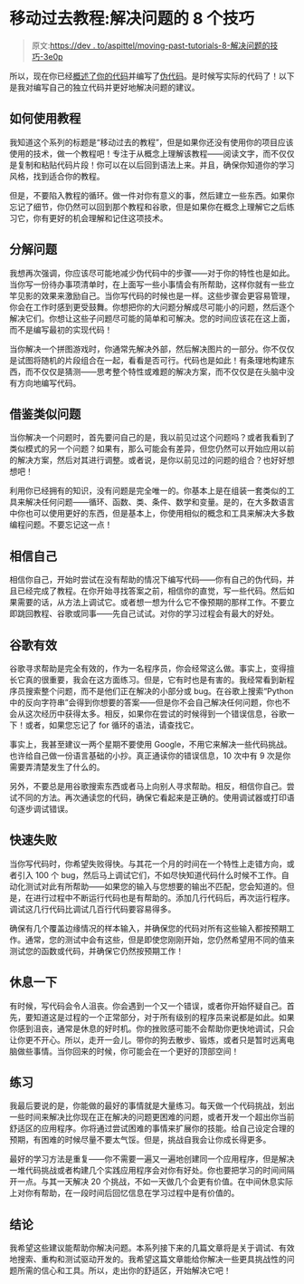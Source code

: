 # 移动过去教程:解决问题的 8 个技巧

> 原文:[https://dev . to/aspittel/moving-past-tutorials-8-解决问题的技巧-3e0p](https://dev.to/aspittel/moving-past-tutorials-8-tips-for-problem-solving-3e0p)

所以，现在你已经[概述了你的代码](https://dev.to/aspittel/moving-past-tutorials-pseudocode-13a6)并编写了[伪代码](https://dev.to/aspittel/moving-past-tutorials-pseudocode-13a6)。是时候写实际的代码了！以下是我对编写自己的独立代码并更好地解决问题的建议。

## [](#how-to-use-tutorials)如何使用教程

我知道这个系列的标题是“移动过去的教程”，但是如果你还没有使用你的项目应该使用的技术，做一个教程吧！专注于从概念上理解该教程——阅读文字，而不仅仅是复制和粘贴代码片段！你可以在以后回到语法上来。并且，确保你知道你的学习风格，找到适合你的教程。

但是，不要陷入教程的循环。做一件对你有意义的事，然后建立一些东西。如果你忘记了细节，你仍然可以回到那个教程和谷歌，但是如果你在概念上理解它之后练习它，你有更好的机会理解和记住这项技术。

## [](#break-down-problems)分解问题

我想再次强调，你应该尽可能地减少伪代码中的步骤——对于你的特性也是如此。当你写一份待办事项清单时，在上面写一些小事情会有所帮助，这样你就有一些立竿见影的效果来激励自己。当你写代码的时候也是一样。这些步骤会更容易管理，你会在工作时感到更受鼓舞。你想把你的大问题分解成尽可能小的问题，然后逐个解决它们。你想让这些子问题尽可能的简单和可解决。您的时间应该花在这上面，而不是编写最初的实现代码！

当你解决一个拼图游戏时，你通常先解决外部，然后解决图片的一部分。你不仅仅是试图将随机的片段组合在一起，看看是否可行。代码也是如此！有条理地构建东西，而不仅仅是猜测——思考整个特性或难题的解决方案，而不仅仅是在头脑中没有方向地编写代码。

## [](#draw-on-similar-problems)借鉴类似问题

当你解决一个问题时，首先要问自己的是，我以前见过这个问题吗？或者我看到了类似模式的另一个问题？如果有，那么可能会有差异，但您仍然可以开始应用以前的解决方案，然后对其进行调整。或者说，是你以前见过的问题的组合？也好好想想吧！

利用你已经拥有的知识，没有问题是完全唯一的。你基本上是在组装一套类似的工具来解决任何问题——循环、函数、类、条件、数学和变量。是的，在大多数语言中你也可以使用更好的东西，但是基本上，你使用相似的概念和工具来解决大多数编程问题。不要忘记这一点！

## [](#trust-yourself)相信自己

相信你自己，开始时尝试在没有帮助的情况下编写代码——你有自己的伪代码，并且已经完成了教程。在你开始寻找答案之前，相信你的直觉，写一些代码。然后如果需要的话，从方法上调试它。或者想一想为什么它不像预期的那样工作。不要立即跳回教程、谷歌或同事——先自己试试。对你的学习过程会有最大的好处。

## [](#google-effectively)谷歌有效

谷歌寻求帮助是完全有效的，作为一名程序员，你会经常这么做。事实上，变得擅长它真的很重要，我会在这方面练习。但是，它有时也是有害的。我经常看到新程序员搜索整个问题，而不是他们正在解决的小部分或 bug。在谷歌上搜索“Python 中的反向字符串”会得到你想要的答案——但是你不会自己解决任何问题，你也不会从这次经历中获得太多。相反，如果你在尝试的时候得到一个错误信息，谷歌一下！或者，如果您忘记了 for 循环的语法，请查找它。

事实上，我甚至建议一两个星期不要使用 Google，不用它来解决一些代码挑战。也许给自己做一份语言基础的小抄。真正通读你的错误信息，10 次中有 9 次是你需要弄清楚发生了什么的。

另外，不要总是用谷歌搜索东西或者马上向别人寻求帮助。相反，相信你自己。尝试不同的方法。再次通读您的代码，确保它看起来是正确的。使用调试器或打印语句逐步调试错误。

## [](#fail-fast)快速失败

当你写代码时，你希望失败得快。与其花一个月的时间在一个特性上走错方向，或者引入 100 个 bug，然后马上调试它们，不如尽快知道代码什么时候不工作。自动化测试对此有所帮助——如果您的输入与您想要的输出不匹配，您会知道的。但是，在进行过程中不断运行代码也是有帮助的。添加几行代码后，再次运行程序。调试这几行代码比调试几百行代码要容易得多。

确保有几个覆盖边缘情况的样本输入，并确保您的代码对所有这些输入都按预期工作。通常，您的测试中会有这些，但是即使您刚刚开始，您仍然希望用不同的值来测试您的函数或代码，并确保它仍然按预期工作！

## [](#take-breaks)休息一下

有时候，写代码会令人沮丧。你会遇到一个又一个错误，或者你开始怀疑自己。首先，要知道这是过程的一个正常部分，对于所有级别的程序员来说都是如此。如果你感到沮丧，通常是休息的好时机。你的挫败感可能不会帮助你更快地调试，只会让你更不开心。所以，走开一会儿。带你的狗去散步、锻炼，或者只是暂时远离电脑做些事情。当你回来的时候，你可能会在一个更好的顶部空间！

## [](#practice)练习

我最后要说的是，你能做的最好的事情就是大量练习。每天做一个代码挑战，划出一些时间来解决比你现在正在解决的问题更困难的问题，或者开发一个超出你当前舒适区的应用程序。你将通过尝试困难的事情来扩展你的技能。给自己设定合理的预期，有困难的时候尽量不要太气馁。但是，挑战自我会让你成长得更多。

最好的学习方法是重复——你不需要一遍又一遍地创建同一个应用程序，但是解决一堆代码挑战或者构建几个实践应用程序会对你有好处。你也要把学习的时间间隔开一点。与其一天解决 20 个挑战，不如一天做几个会更有价值。在中间休息实际上对你有帮助，在一段时间后回忆信息在学习过程中是有价值的。

## [](#conclusion)结论

我希望这些建议能帮助你解决问题。本系列接下来的几篇文章将是关于调试、有效地搜索、重构和测试驱动开发的。我希望这篇文章能给你解决一些更具挑战性的问题所需的信心和工具。所以，走出你的舒适区，开始解决它吧！
